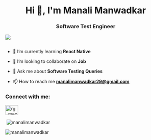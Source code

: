 
<h1 align="center">Hi 👋, I'm Manali Manwadkar</h1>
<h3 align="center">Software Test Engineer</h3>

<p align="left"> <img src="https://dribbble.com/lucas_mason/collections/3272245-work" /> </p>

<p align="left"> <a href="https://twitter.com/" target="blank"><img src="https://img.shields.io/twitter/follow/?logo=twitter&style=for-the-badge" alt="" /></a> </p>

- 🌱 I’m currently learning **React Native**

- 👯 I’m looking to collaborate on **Job**

- 💬 Ask me about **Software Testing Queries**

- 📫 How to reach me **manalimanwadkar29@gmail.com**

<h3 align="left">Connect with me:</h3>
<p align="left">
<a href="https://www.linkedin.com/in/manali-manwadkar-8bb275220/" target="blank"><img align="center" src="https://raw.githubusercontent.com/rahuldkjain/github-profile-readme-generator/master/src/images/icons/Social/linked-in-alt.svg" alt="rg_mech23" height="30" width="40" /></a>
</p>



<p>&nbsp;<img align="center" src="https://github-readme-stats.vercel.app/api?username=Manali8327&show_icons=true&locale=en" alt="manalimanwadkar" /></p>

<p><img align="center" src="https://github-readme-streak-stats.herokuapp.com/?user=Manali8327&" alt="manalimanwadkar" /></p>
